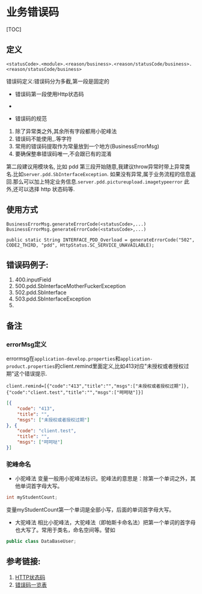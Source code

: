 # 业务错误码

[TOC]

## 定义

```
<statusCode>.<module>.<reason/business>.<reason/statusCode/business>.<reason/statusCode/business>
```

错误码定义:错误码分为多截,第一段是固定的

* 错误码第一段使用Http状态码
* 

* 错误码的规范
1. 除了异常类之外,其余所有字段都用小驼峰法
1. 错误码不能使用_.等字符
2. 常用的错误码提取作为常量放到一个地方(BusinessErrorMsg)
3. 要确保整串错误码唯一,不会跟已有的混淆

第二段建议用模块名, 比如 pdd
第三段开始随意,我建议throw异常时带上异常类名.比如`server.pdd.SbInterfaceException`.
如果没有异常,属于业务流程的信息返回.那么可以加上特定业务信息.`server.pdd.pictureupload.imagetypeerror`
此外,还可以选择 http 状态码等.

## 使用方式

```
BusinessErrorMsg.generateErrorCode(<statusCode>,...)
BusinessErrorMsg.generateErrorCode(<statusCode>,...)
```

```
public static String INTERFACE_PDD_Overload = generateErrorCode("502", CODE2_THIRD, "pdd", HttpStatus.SC_SERVICE_UNAVAILABLE);
```




## 错误码例子:

1. 400.inputField
2. 500.pdd.SbInterfaceMotherFuckerException
1. 502.pdd.SbInterface
1. 503.pdd.SbInterfaceException
2. 



## 备注

### errorMsg定义

errormsg在`application-develop.properties`和`application-product.properties`的client.remind里面定义,比如413对应"未授权或者授权过期"这个错误提示.

```
client.remind=[{"code":"413","title":"","msgs":["未授权或者授权过期"]},{"code":"client.test","title":"","msgs":["呵呵哒"]}]
```
```json
[{
	"code": "413",
	"title": "",
	"msgs": ["未授权或者授权过期"]
}, {
	"code": "client.test",
	"title": "",
	"msgs": ["呵呵哒"]
}]
```



### 驼峰命名

* 小驼峰法
    变量一般用小驼峰法标识。驼峰法的意思是：除第一个单词之外，其他单词首字母大写。
```java
int myStudentCount;
```
变量myStudentCount第一个单词是全部小写，后面的单词首字母大写。


* 大驼峰法
相比小驼峰法，大驼峰法（即帕斯卡命名法）把第一个单词的首字母也大写了。常用于类名，命名空间等。譬如
```java
public class DataBaseUser;
```



## 参考链接:

1. [HTTP状态码](https://zh.wikipedia.org/zh-hans/HTTP%E7%8A%B6%E6%80%81%E7%A0%81)
1. [错误码一览表](https://open.taobao.com/docs/doc.htm?articleId=114&docType=1&treeId=null)